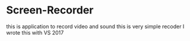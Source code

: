 # Screen-Recorder
this is application to record video and sound
this is very simple recoder
I wrote this with VS 2017
